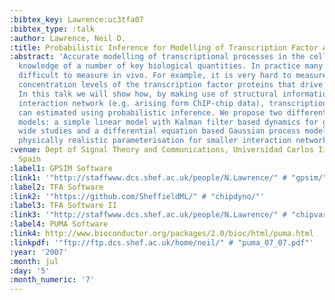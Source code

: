 ```yaml
---
:bibtex_key: Lawrence:uc3tfa07
:bibtex_type: :talk
:author: Lawrence, Neil D.
:title: Probabilistic Inference for Modelling of Transcription Factor Activity
:abstract: 'Accurate modelling of transcriptional processes in the cell requires the
  knowledge of a number of key biological quantities. In practice many of them are
  difficult to measure in vivo. For example, it is very hard to measure the active
  concentration levels of the transcription factor proteins that drive the process.\\\\
  In this talk we will show how, by making use of structural information about the
  interaction network (e.g. arising form ChIP-chip data), transcription factor activities
  can estimated using probabilistic inference. We propose two different probabilistic
  models: a simple linear model with Kalman filter based dynamics for genome/transcriptome
  wide studies and a differential equation based Gaussian process model with a more
  physically realistic parameterisation for smaller interaction networks. '
:venue: Dept of Signal Theory and Communications, Universidad Carlos III de Madrid,
  Spain
:label1: GPSIM Software
:link1: '"http://staffwww.dcs.shef.ac.uk/people/N.Lawrence/" # "gpsim/"'
:label2: TFA Software
:link2: '"https://github.com/SheffieldML/" # "chipdyno/"'
:label3: TFA Software II
:link3: '"http://staffwww.dcs.shef.ac.uk/people/N.Lawrence/" # "chipvar/"'
:label4: PUMA Software
:link4: http://www.bioconductor.org/packages/2.0/bioc/html/puma.html
:linkpdf: '"ftp://ftp.dcs.shef.ac.uk/home/neil/" # "puma_07_07.pdf"'
:year: '2007'
:month: jul
:day: '5'
:month_numeric: '7'
---
```

